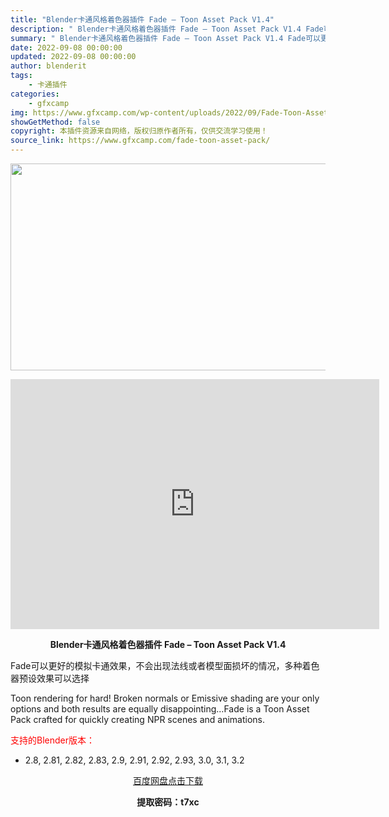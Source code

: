 ```yaml
---
title: "Blender卡通风格着色器插件 Fade – Toon Asset Pack V1.4"
description: "﻿ Blender卡通风格着色器插件 Fade – Toon Asset Pack V1.4 Fade可以更好的模拟卡通效果，不会出现法线或者模型面损坏的情况，多种着色器预设效果可以选择 ..."
summary: "﻿ Blender卡通风格着色器插件 Fade – Toon Asset Pack V1.4 Fade可以更好的模拟卡通效果，不会出现法线或者模型面损坏的情况，多种着色器预设效果可以选择 ..."
date: 2022-09-08 00:00:00
updated: 2022-09-08 00:00:00
author: blenderit
tags: 
    - 卡通插件
categories:
    - gfxcamp
img: https://www.gfxcamp.com/wp-content/uploads/2022/09/Fade-Toon-Asset-Pack.jpg
showGetMethod: false
copyright: 本插件资源来自网络，版权归原作者所有，仅供交流学习使用！
source_link: https://www.gfxcamp.com/fade-toon-asset-pack/
---
```

<div><p><img decoding="async" class="aligncenter size-full wp-image-106751" src="https://www.gfxcamp.com/wp-content/uploads/2022/09/Fade-Toon-Asset-Pack.jpg" data-src="https://www.gfxcamp.com/wp-content/uploads/2022/09/Fade-Toon-Asset-Pack.jpg" alt="" width="590" height="331" data-srcset="https://www.gfxcamp.com/wp-content/uploads/2022/09/Fade-Toon-Asset-Pack.jpg 590w, https://www.gfxcamp.com/wp-content/uploads/2022/09/Fade-Toon-Asset-Pack-150x84.jpg 150w" data-sizes="(max-width: 590px) 100vw, 590px"></p><p style="text-align: center;"><iframe loading="lazy" src="https://player.youku.com/embed/XNTkwMDEzMDIxNg==" width="590" height="400" frameborder="0" allowfullscreen="allowfullscreen" data-mce-fragment="1"><span data-mce-type="bookmark" style="display: inline-block; width: 0px; overflow: hidden; line-height: 0;" class="mce_SELRES_start">﻿</span></iframe></p><p style="text-align: center;"><strong>Blender卡通风格着色器插件 Fade – Toon Asset Pack V1.4</strong></p><p>Fade可以更好的模拟卡通效果，不会出现法线或者模型面损坏的情况，多种着色器预设效果可以选择</p><p>Toon rendering for hard! Broken normals or Emissive shading are your only options and both results are equally disappointing…Fade is a Toon Asset Pack crafted for quickly creating NPR scenes and animations.</p><p style="text-align: left;"><span style="color: #ff0000;">支持的Blender版本：</span></p><ul>
<li style="text-align: left;">2.8, 2.81, 2.82, 2.83, 2.9, 2.91, 2.92, 2.93, 3.0, 3.1, 3.2</li>
</ul><p style="text-align: center;"><a class="maxbutton-3 maxbutton maxbutton-baidu" target="_blank" rel="noopener" href="https://pan.baidu.com/s/1rmpAFTmDR6ITyidsiURmOw?pwd=t7xc"><span class="mb-text">百度网盘点击下载</span></a></p><p style="text-align: center;"><strong>提取密码：t7xc</strong></p></div>